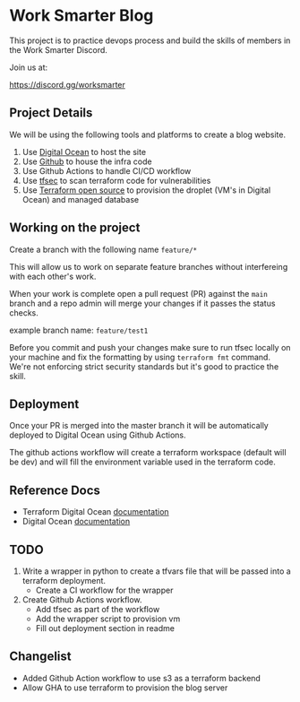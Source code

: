# Work Smarter Blog
This project is to practice devops process and build the skills of members in the Work Smarter Discord.

Join us at:

https://discord.gg/worksmarter

## Project Details
We will be using the following tools and platforms to create a blog website.

1. Use [Digital Ocean](https://www.digitalocean.com/) to host the site
2. Use [Github](https://github.com/pafable/work-smarter-blog) to house the infra code
3. Use Github Actions to handle CI/CD workflow
4. Use [tfsec](https://aquasecurity.github.io/tfsec/v1.28.1/) to scan terraform code for vulnerabilities
5. Use [Terraform open source](https://developer.hashicorp.com/terraform/downloads) to provision the droplet (VM's in Digital Ocean) and managed database

## Working on the project
Create a branch with the following name `feature/*`

This will allow us to work on separate feature branches without interfereing with each other's work.

When your work is complete open a pull request (PR) against the `main` branch and a repo admin will merge your changes if it passes the status checks.

example branch name:
`feature/test1`

Before you commit and push your changes make sure to run tfsec locally on your machine and fix the formatting by using `terraform fmt` command.
We're not enforcing strict security standards but it's good to practice the skill.

## Deployment
Once your PR is merged into the master branch it will be automatically deployed to Digital Ocean using Github Actions.

The github actions workflow will create a terraform workspace (default will be dev) and will fill the environment variable used in the terraform code.
## Reference Docs
- Terraform Digital Ocean [documentation](https://registry.terraform.io/providers/digitalocean/digitalocean/latest/docs)
- Digital Ocean [documentation](https://docs.digitalocean.com/products/)

## TODO
1. Write a wrapper in python to create a tfvars file that will be passed into a terraform deployment.
    - Create a CI workflow for the wrapper
2. Create Github Actions workflow.
    - Add tfsec as part of the workflow
    - Add the wrapper script to provision vm
    - Fill out deployment section in readme

## Changelist 
- Added Github Action workflow to use s3 as a terraform backend
- Allow GHA to use terraform to provision the blog server 
